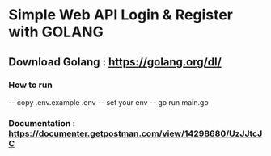 # Simple Web API Login & Register with GOLANG

## Download Golang : https://golang.org/dl/

### How to run
-- copy .env.example .env
-- set your env
-- go run main.go

### Documentation : https://documenter.getpostman.com/view/14298680/UzJJtcJC